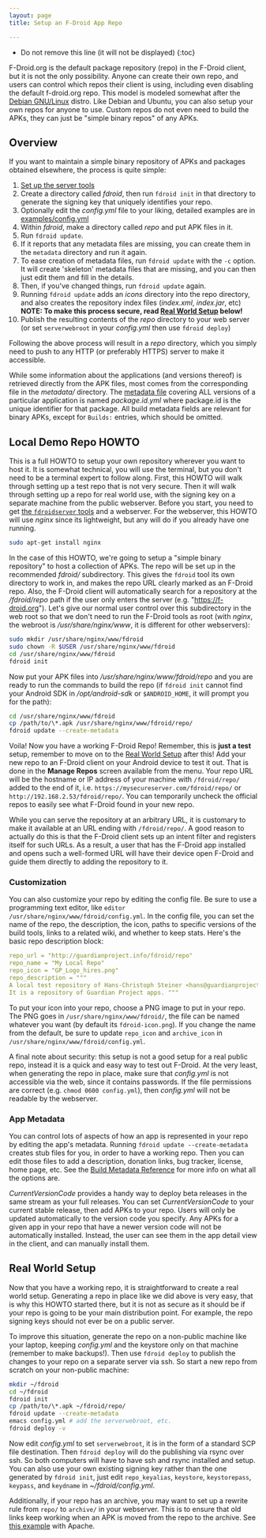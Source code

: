 ```yaml
---
layout: page
title: Setup an F-Droid App Repo

---
```


* Do not remove this line (it will not be displayed)
{:toc}

F-Droid.org is the default package repository (repo) in the F-Droid
client, but it is not the only possibility. Anyone can create their
own repo, and users can control which repos their client is using,
including even disabling the default f-droid.org repo. This model is
modeled somewhat after the [Debian GNU/Linux](https://www.debian.org)
distro.  Like Debian and Ubuntu, you can also setup your own repos for
anyone to use.  Custom repos do not even need to build the APKs, they
can just be "simple binary repos" of any APKs.


## Overview

If you want to maintain a simple binary repository of APKs and
packages obtained elsewhere, the process is quite simple:

1. [Set up the server tools](../Installing_the_Server_and_Repo_Tools)
2. Create a directory called _fdroid_, then run `fdroid init` in that directory
   to generate the signing key that uniquely identifies your repo.
3. Optionally edit the _config.yml_ file to your liking, detailed examples
   are in
   [examples/config.yml](https://gitlab.com/fdroid/fdroidserver/-/blob/master/examples/config.yml)
4. Within _fdroid_, make a directory called _repo_ and put APK files in it.
5. Run `fdroid update`.
6. If it reports that any metadata files are missing, you can create
   them in the `metadata` directory and run it again.
7. To ease creation of metadata files, run `fdroid update` with the
   `-c` option. It will create 'skeleton' metadata files that are
   missing, and you can then just edit them and fill in the details.
8. Then, if you've changed things, run `fdroid update` again.
9. Running `fdroid update` adds an _icons_ directory into the repo
   directory, and also creates the repository index files
   (_index.xml_, _index.jar_, etc) __NOTE: To make this process
   secure, read [Real World Setup](#real-world-setup) below!__
10. Publish the resulting contents of the _repo_ directory
    to your web server (or set `serverwebroot` in your _config.yml_
    then use `fdroid deploy`)

Following the above process will result in a _repo_ directory, which you
simply need to push to any HTTP (or preferably HTTPS) server to make it
accessible.

While some information about the applications (and versions thereof)
is retrieved directly from the APK files, most comes from the
corresponding file in the _metadata/_ directory. The
[metadata file](../Build_Metadata_Reference) covering ALL versions of
a particular application is named _package.id.yml_ where package.id is
the unique identifier for that package.  All build metadata fields are
relevant for binary APKs, except for `Builds:` entries, which should be
omitted.


## Local Demo Repo HOWTO

This is a full HOWTO to setup your own repository wherever you want
to host it. It is somewhat technical, you will use the terminal, but
you don't need to be a terminal expert to follow along. First, this
HOWTO will walk through setting up a test repo that is not very
secure. Then it will walk through setting up a repo for real world
use, with the signing key on a separate machine from the public
webserver. Before you start, you need to get
[the `fdroidserver` tools](../Installing_the_Server_and_Repo_Tools)
and a webserver. For the webserver, this HOWTO will use _nginx_ since
its lightweight, but any will do if you already have one running.

```bash
sudo apt-get install nginx
```

In the case of this HOWTO, we're going to setup a "simple binary
repository" to host a collection of APKs. The repo will be set up in
the recommended _fdroid/_ subdirectory. This gives the `fdroid` tool
its own directory to work in, and makes the repo URL clearly marked as
an F-Droid repo. Also, the F-Droid client will automatically search for
a repository at the _/fdroid/repo_ path if the user only enters the server
(e.g. "https://f-droid.org"). Let's give our normal user control
over this subdirectory in the web root so that we don't need to run
the F-Droid tools as root (with _nginx_, the webroot is
_/usr/share/nginx/www_, it is different for other webservers):

```bash
sudo mkdir /usr/share/nginx/www/fdroid
sudo chown -R $USER /usr/share/nginx/www/fdroid
cd /usr/share/nginx/www/fdroid
fdroid init
```

Now put your APK files into _/usr/share/nginx/www/fdroid/repo_ and you
are ready to run the commands to build the repo (if `fdroid init`
cannot find your Android SDK in _/opt/android-sdk_ or `$ANDROID_HOME`,
it will prompt you for the path):

```bash
cd /usr/share/nginx/www/fdroid
cp /path/to/\*.apk /usr/share/nginx/www/fdroid/repo/
fdroid update --create-metadata
```

Voila! Now you have a working F-Droid Repo! Remember, this is __just a
test__ setup, remember to move on to the
[Real World Setup](#real-world-setup) after this! Add your new repo to
an F-Droid client on your Android device to test it out. That is done
in the __Manage Repos__ screen available from the menu. Your repo URL
will be the hostname or IP address of your machine with
`/fdroid/repo/` added to the end of it, i.e.
`https://mysecureserver.com/fdroid/repo/` or
`http://192.168.2.53/fdroid/repo/`. You can temporarily uncheck the
official repos to easily see what F-Droid found in your new repo.

While you can serve the repository at an arbitrary URL, it is customary
to make it available at an URL ending with `/fdroid/repo/`.
A good reason to actually do this is that the F-Droid client sets up an
intent filter and registers itself for such URLs. As a result, a user
that has the F-Droid app installed and opens such a well-formed URL
will have their device open F-Droid and guide them directly to adding
the repository to it.

### Customization

You can also customize your repo by editing the config file. Be sure to
use a programming text editor, like `editor
/usr/share/nginx/www/fdroid/config.yml`. In the config file,
you can set the name of the repo, the description, the icon, paths to
specific versions of the build tools, links to a related wiki, and
whether to keep stats. Here's the basic repo description block:

```yaml
repo_url = "http://guardianproject.info/fdroid/repo"
repo_name = "My Local Repo"
repo_icon = "GP_Logo_hires.png"
repo_description = """
A local test repository of Hans-Christoph Steiner <hans@guardianproject.info>.
It is a repository of Guardian Project apps. """
```

To put your icon into your repo, choose a PNG image to put in your
repo.  The PNG goes in `/usr/share/nginx/www/fdroid/`, the file can be
named whatever you want (by default its `fdroid-icon.png`). If you
change the name from the default, be sure to update `repo_icon` and
`archive_icon` in `/usr/share/nginx/www/fdroid/config.yml`.

A final note about security: this setup is not a good setup for a real
public repo, instead it is a quick and easy way to test out F-Droid. At
the very least, when generating the repo in place, make sure that
_config.yml_ is not accessible via the web, since it contains
passwords. If the file permissions are correct (e.g.  `chmod 0600
config.yml`), then _config.yml_ will not be readable by the webserver.


### App Metadata

You can control lots of aspects of how an app is represented in your
repo by editing the app's metadata. Running `fdroid update
--create-metadata` creates stub files for you, in order to have a
working repo. Then you can edit those files to add a description,
donation links, bug tracker, license, home page, etc. See the
[Build Metadata Reference](../Build_Metadata_Reference) for more info
on what all the options are.

_CurrentVersionCode_ provides a handy way to
deploy beta releases in the same stream as your full releases. You can
set _CurrentVersionCode_ to your current stable
release, then add APKs to your repo. Users will only be updated
automatically to the version code you specify. Any APKs for a given app
in your repo that have a newer version code will not be automatically
installed. Instead, the user can see them in the app detail view in the
client, and can manually install them.


## Real World Setup

Now that you have a working repo, it is straightforward to create a real
world setup. Generating a repo in place like we did above is very easy,
that is why this HOWTO started there, but it is not as secure as it
should be if your repo is going to be your main distribution point. For
example, the repo signing keys should not ever be on a public server.

To improve this situation, generate the repo on a non-public machine
like your laptop, keeping _config.yml_ and the
keystore only on that machine (remember to make backups!). Then use
`fdroid deploy` to publish the changes to
your repo on a separate server via ssh. So start a new repo from scratch
on your non-public machine:

```bash
mkdir ~/fdroid
cd ~/fdroid
fdroid init
cp /path/to/\*.apk ~/fdroid/repo/
fdroid update --create-metadata
emacs config.yml # add the serverwebroot, etc.
fdroid deploy -v
```

Now edit _config.yml_ to set `serverwebroot`, it is in the form of a
standard SCP file destination. Then `fdroid deploy` will do the
publishing via rsync over ssh. So both computers will have to have ssh
and rsync installed and setup. You can also use your own existing
signing key rather than the one generated by `fdroid init`, just edit
`repo_keyalias`, `keystore`, `keystorepass`, `keypass`, and
`keydname` in _~/fdroid/config.yml_.

Additionally, if your repo has an archive, you may want to set up a rewrite rule from `repo/` to `archive/` in your webserver.
This is to ensure that old links keep working when an APK is moved from the repo to the archive.
See [this example](https://gitlab.com/fdroid/fdroid-website/-/commit/900ee2a8179f1f3fd33bb37cce21f58ce9dcfb38) with Apache.

